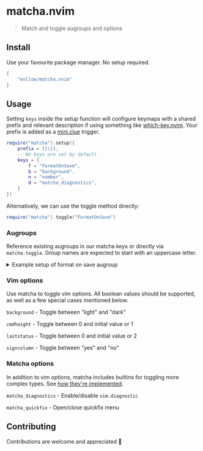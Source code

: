 # matcha.nvim

> Match and toggle augroups and options

## Install

Use your favourite package manager. No setup required.

```lua
{
	"mvllow/matcha.nvim"
}
```

## Usage

Setting `keys` inside the setup function will configure keymaps with a shared prefix and relevant description if using something like [which-key.nvim](https://github.com/folke/which-key.nvim). Your prefix is added as a [mini.clue](https://github.com/echasnovski/mini.clue) trigger.

```lua
require("matcha").setup({
	prefix = [[\]],
	-- No keys are set by default
	keys = {
		f = "FormatOnSave",
		b = "background",
		n = "number",
		d = "matcha_diagnostics",
	}
})
```

Alternatively, we can use the toggle method directly:

```lua
require("matcha").toggle("FormatOnSave")
```

### Augroups

Reference existing augroups in our matcha keys or directly via `matcha.toggle`. Group names are expected to start with an uppercase letter.

<details>

<summary>Example setup of format on save augroup</summary>

<br />

```lua
local formatting = vim.api.nvim_create_augroup("FormatOnSave", {})
vim.api.nvim_clear_autocmds({ group = formatting })
vim.api.nvim_create_autocmd("BufWritePre", {
	group = formatting,
	callback = function()
		vim.lsp.buf.format()
	end,
})

-- Assign a key in the matcha setup
require("matcha").setup({
	keys = {
		f = "FormatOnSave"
	},
})

-- Or toggle directly
require("matcha").toggle("FormatOnSave")
```

</details>

### Vim options

Use matcha to toggle vim options. All boolean values should be supported, as well as a few special cases mentioned below.

`background` - Toggle between "light" and "dark"

`cmdheight` - Toggle between 0 and initial value or 1

`laststatus` - Toggle between 0 and initial value or 2

`signcolumn` - Toggle between "yes" and "no"

### Matcha options

In addition to vim options, matcha includes builtins for toggling more complex types. See [how they're implemented](/lua/matcha/handlers/builtins.lua).

`matcha_diagnostics` - Enable/disable `vim.diagnostic`

`matcha_quickfix` - Open/close quickfix menu

## Contributing

Contributions are welcome and appreciated 💜
